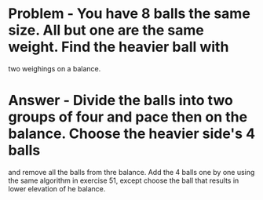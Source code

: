 # Problem - You have 8 balls the same size.  All but one are the same weight. Find the heavier ball with
 two weighings on a balance.

# Answer - Divide the balls into two groups of four and pace then on the balance.  Choose the heavier side's 4 balls
and remove all the balls from thre balance. Add the 4 balls one by one using the same algorithm in exercise 51, except
choose the ball  that results in lower elevation of he balance.